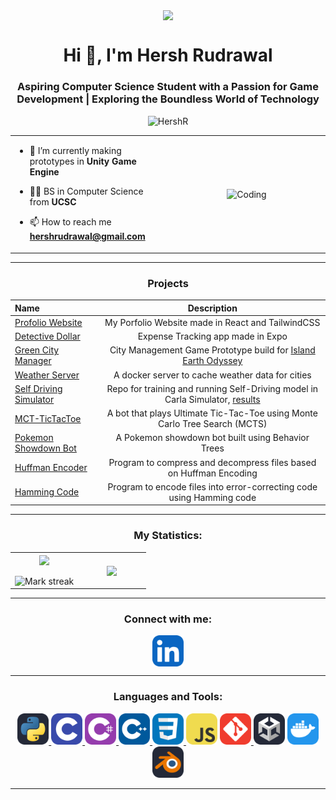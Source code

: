 <p align="center"><picture align="center"><img align="center" src = "https://github.com/7oSkaaa/7oSkaaa/blob/main/Images/about_me.gif?raw=true" width = 50px></picture></p>
<h1 align="center">Hi 👋, I'm Hersh Rudrawal</h1>
<h3 align="center">Aspiring Computer Science Student with a Passion for Game Development | Exploring the Boundless World of Technology</h3>
<p align="center"> <img src="https://komarev.com/ghpvc/?username=HershR&label=Profile%20views&color=0e75b6&style=flat" alt="HershR" /> </p>

<table align="center">
<tr border="none">
<td width="50%" align="left">
  
- 🌱 I’m currently making prototypes in **Unity Game Engine**

- 🧑‍🎓 BS in Computer Science from **UCSC**

- 📫 How to reach me **hershrudrawal@gmail.com**

</td>
<td width="50%" align="center">

  <img align="center" alt="Coding" width="450" src="https://repository-images.githubusercontent.com/588181932/e36ec678-7984-4cdd-8e4c-a3932772ff8e">

  
  </td>
</tr>
</table>

---
<h3 align="center"> Projects </h3>

| Name                                                                      | Description |
| :----------------                                                         | :------: |
| [Profolio Website](https://hershr.github.io/hershr-portfolio/#home)       | My Porfolio Website made in React and TailwindCSS   |
| [Detective Dollar](https://github.com/RazrSlyr/DetectiveDollar)           | Expense Tracking app made in Expo   |
| [Green City Manager](https://apileofbacon.itch.io/green-city-manager)     | City Management Game Prototype build for [Island Earth Odyssey](https://islandearthodyssey.com/)
| [Weather Server](https://github.com/HershR/WeatherServerDocker)           | A docker server to cache weather data for cities
| [Self Driving Simulator](https://github.com/anonymaew/autonomous-driving) | Repo for training and running Self-Driving model in Carla Simulator, [results](https://docs.google.com/presentation/d/1FJJfXteaMTPfY3YeP1ngwKjycN_0rZIAfS0iQ95BChc/edit?usp=sharing) |
| [MCT-TicTacToe](https://github.com/HershR/MCT-TicTacToe)                  | A bot that plays Ultimate Tic-Tac-Toe using Monte Carlo Tree Search (MCTS)   |
| [Pokemon Showdown Bot](https://github.com/richybourne/pokemon-trainer-behavior-trees) | A Pokemon showdown bot built using Behavior Trees |
| [Huffman Encoder](https://github.com/HershR/Huffman-Encoding)             | Program to compress and decompress files based on Huffman Encoding   |
| [Hamming Code](https://github.com/HershR/Hamming-Code)                    | Program to encode files into error-correcting code using Hamming code  |

---

<h3 align="center">My Statistics:</h3>
<p align="center">
<table align="center">
<tr border="none">
<td width="50%" align="center">
  
  <img  align="center"  src="https://github-readme-stats.vercel.app/api?username=HershR&theme=dark&show_icons=true&count_private=true" />
  <br></br>
  <img  title="🔥 Get streak stats for your profile at git.io/streak-stats" alt="Mark streak" src="https://github-readme-streak-stats.herokuapp.com/?user=HershR&theme=dark&hide_border=false" /> 
</td>
<td width="50%" align="center">

  <img  align="center"  src="https://github-readme-stats.anuraghazra1.vercel.app/api/top-langs/?username=HershR&theme=dark&hide_border=false&no-bg=true&no-frame=true&langs_count=10"/>
  
  </td>
</tr>
</table>

---

<h3 align="center">Connect with me:</h3>
<p align="center">
<a href="https://linkedin.com/in/hersh-rudrawal" target="blank"><img align="center" src="https://github.com/tandpfun/skill-icons/blob/main/icons/LinkedIn.svg" alt="hersh-rudrawal" height="50" width="50" /></a>
</p>

---

<h3 align="center">Languages and Tools:</h3>
<p align="center"> 
  <a href="https://www.python.org/" target="_blank" rel="noreferrer"> <img src="https://github.com/tandpfun/skill-icons/blob/main/icons/Python-Dark.svg" alt="python" width="50" height="50"/> </a> 
  <a href="https://www.cprogramming.com/" target="_blank" rel="noreferrer"> <img src="https://github.com/tandpfun/skill-icons/blob/main/icons/C.svg" alt="c" width="50" height="50"/> </a> 
  <a href="https://learn.microsoft.com/en-us/dotnet/csharp/" target="_blank" rel="noreferrer"> <img src="https://github.com/tandpfun/skill-icons/blob/main/icons/CS.svg" alt="cs" width="50" height="50"/> </a>
  <a href="https://www.w3schools.com/cpp/" target="_blank" rel="noreferrer"> <img src="https://github.com/tandpfun/skill-icons/blob/main/icons/CPP.svg" alt="cplusplus" width="50" height="50"/> </a> 
  <a href="https://www.w3schools.com/css/" target="_blank" rel="noreferrer"> <img src="https://github.com/tandpfun/skill-icons/blob/main/icons/CSS.svg" alt="css3" width="50" height="50"/> </a> 
  <a target="_blank" rel="noreferrer"> <img src="https://github.com/tandpfun/skill-icons/blob/main/icons/JavaScript.svg" alt="js" width="50" height="50"/> </a> 
  <a href="https://git-scm.com/" target="_blank" rel="noreferrer"> <img src="https://github.com/tandpfun/skill-icons/blob/main/icons/Git.svg" alt="git" width="50" height="50"/> </a> 
  <a target="_blank" rel="noreferrer"> <img src="https://github.com/tandpfun/skill-icons/blob/main/icons/Unity-Dark.svg" alt="unity" width="50" height="50"/> </a> 
  <a target="_blank" rel="noreferrer"> <img src="https://github.com/tandpfun/skill-icons/blob/main/icons/Docker.svg" alt="docker" width="50" height="50"/> </a> 
  <a target="_blank" rel="noreferrer"> <img src="https://github.com/tandpfun/skill-icons/blob/main/icons/Blender-Dark.svg" alt="docker" width="50" height="50"/> </a> 
  
</p>

---
